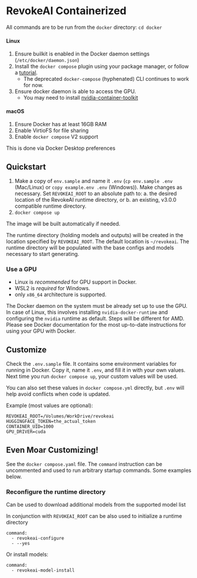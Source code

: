 # RevokeAI Containerized

All commands are to be run from the `docker` directory: `cd docker`

#### Linux

1. Ensure builkit is enabled in the Docker daemon settings (`/etc/docker/daemon.json`)
2. Install the `docker compose` plugin using your package manager, or follow a [tutorial](https://www.digitalocean.com/community/tutorials/how-to-install-and-use-docker-compose-on-ubuntu-22-04).
    - The deprecated `docker-compose` (hyphenated) CLI continues to work for now.
3. Ensure docker daemon is able to access the GPU.
    - You may need to install [nvidia-container-toolkit](https://docs.nvidia.com/datacenter/cloud-native/container-toolkit/latest/install-guide.html)

#### macOS

1. Ensure Docker has at least 16GB RAM
2. Enable VirtioFS for file sharing
3. Enable `docker compose` V2 support

This is done via Docker Desktop preferences

## Quickstart


1. Make a copy of `env.sample` and name it `.env` (`cp env.sample .env` (Mac/Linux) or `copy example.env .env` (Windows)). Make changes as necessary. Set `REVOKEAI_ROOT` to an absolute path to:
    a. the desired location of the RevokeAI runtime directory, or
    b. an existing, v3.0.0 compatible runtime directory.
1. `docker compose up`

The image will be built automatically if needed.

The runtime directory (holding models and outputs) will be created in the location specified by `REVOKEAI_ROOT`. The default location is `~/revokeai`. The runtime directory will be populated with the base configs and models necessary to start generating.

### Use a GPU

- Linux is *recommended* for GPU support in Docker.
- WSL2 is *required* for Windows.
- only `x86_64` architecture is supported.

The Docker daemon on the system must be already set up to use the GPU. In case of Linux, this involves installing `nvidia-docker-runtime` and configuring the `nvidia` runtime as default. Steps will be different for AMD. Please see Docker documentation for the most up-to-date instructions for using your GPU with Docker.

## Customize

Check the `.env.sample` file. It contains some environment variables for running in Docker. Copy it, name it `.env`, and fill it in with your own values. Next time you run `docker compose up`, your custom values will be used.

You can also set these values in `docker compose.yml` directly, but `.env` will help avoid conflicts when code is updated.

Example (most values are optional):

```
REVOKEAI_ROOT=/Volumes/WorkDrive/revokeai
HUGGINGFACE_TOKEN=the_actual_token
CONTAINER_UID=1000
GPU_DRIVER=cuda
```

## Even Moar Customizing!

See the `docker compose.yaml` file. The `command` instruction can be uncommented and used to run arbitrary startup commands. Some examples below.

### Reconfigure the runtime directory

Can be used to download additional models from the supported model list

In conjunction with `REVOKEAI_ROOT` can be also used to initialize a runtime directory

```
command:
  - revokeai-configure
  - --yes
```

Or install models:

```
command:
  - revokeai-model-install
```